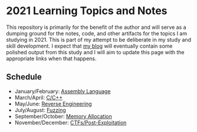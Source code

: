 # 2021 Learning Topics and Notes

This repository is primarily for the benefit of the author and will serve as a dumping ground for the notes, code, and other artifacts for the topics I am studying in 2021. This is part of my attempt to be deliberate in my study and skill development. I expect that [my blog](https://robgillen.com) will eventually contain some polished output from this study and I will aim to update this page with the appropriate links when that happens.

## Schedule

* January/February: [Assembly Language](assembly/README.md)
* March/April: [C/C++](c_cpp/README.md)
* May/June: [Reverse Engineering](reverse_engineering/README.md)
* July/August: [Fuzzing](fuzzing/README.md)
* September/October: [Memory Allocation](memory_allocation/README.md)
* November/December: [CTFs/Post-Exploitation](ctf_post_exploit/README.md)
